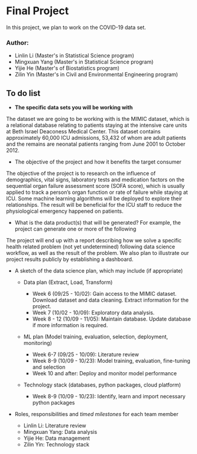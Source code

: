 # Final Project

In this project, we plan to work on the COVID-19 data set.

### Author: 
- Linlin Li (Master's in Statistical Science program)
- Mingxuan Yang (Master's in Statistical Science program)
- Yijie He (Master's of Biostatistics program)
- Zilin Yin (Master's in Civil and Environmental Engineering program)

## To do list
- **The specific data sets you will be working with**

The dataset we are going to be working with is the MIMIC dataset, which is a relational database relating to patients staying at the intensive care units at Beth Israel Deaconess Medical Center. This dataset contains approximately 60,000 ICU admissions, 53,432 of whom are adult patients and the remains are neonatal patients ranging from June 2001 to October 2012.

- The objective of the project and how it benefits the target consumer

The objective of the project is to research on the influence of demographics, vital signs, laboratory tests and medication factors on the sequential organ failure assessment score (SOFA score), which is usually applied to track a person’s organ function or rate of failure while staying at ICU. Some machine learning algorithms will be deployed to explore their relationships. The result will be beneficial for the ICU staff to reduce the physiological emergency happened on patients.

- What is the data product(s) that will be generated? For example, the project can generate one or more of the following

The project will end up with a report describing how we solve a specific health related problem (not yet undetermined) following data science workflow, as well as the result of the problem. We  also plan to illustrate our project results publicly by establishing a dashboard.

- A sketch of the data science plan, which may include (if appropriate)
    - Data plan (Extract, Load, Transform)
    
      - Week 6 (09/25 - 10/02): Gain access to the MIMIC dataset. Download dataset and data cleaning. Extract information for the project.  
      - Week 7 (10/02 - 10/09): Exploratory data analysis.  
      - Week 8 - 12 (10/09 - 11/05): Maintain database. Update database if more information is required.
    
    - ML plan (Model training, evaluation, selection, deployment, monitoring)
    
      - Week 6-7 (09/25 - 10/09): Literature review  
      - Week 8-9 (10/09 - 10/23): Model training, evaluation, fine-tuning and selection  
      - Week 10 and after: Deploy and monitor model performance

    - Technology stack (databases, python packages, cloud platform)
    
      - Week 8-9 (10/09 - 10/23): Identify, learn and import necessary python packages
    
- Roles, responsibilities and *timed milestones* for each team member
    
    - Linlin Li: Literature review
    - Mingxuan Yang: Data analysis
    - Yijie He: Data management 
    - Zilin Yin: Technology stack
